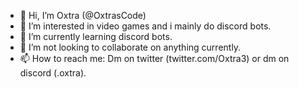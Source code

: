 - 👋 Hi, I’m Oxtra (@OxtrasCode)
- 👀 I’m interested in video games and i mainly do discord bots.
- 🌱 I’m currently learning discord bots.
- 💞️ I’m not looking to collaborate on anything currently.
- 📫 How to reach me: Dm on twitter (twitter.com/Oxtra3) or dm on discord (.oxtra).

<!---
OxtrasCode/OxtrasCode is a ✨ special ✨ repository because its `README.md` (this file) appears on your GitHub profile.
You can click the Preview link to take a look at your changes.
--->
